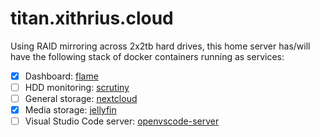 # titan.xithrius.cloud

Using RAID mirroring across 2x2tb hard drives, this home server has/will have the following stack of docker containers running as services:
- [x] Dashboard: [flame](https://github.com/pawelmalak/flame)
- [ ] HDD monitoring: [scrutiny](https://github.com/AnalogJ/scrutiny)
- [ ] General storage: [nextcloud](https://github.com/nextcloud/server)
- [x] Media storage: [jellyfin](https://github.com/jellyfin/jellyfin)
- [ ] Visual Studio Code server: [openvscode-server](https://github.com/gitpod-io/openvscode-server)
